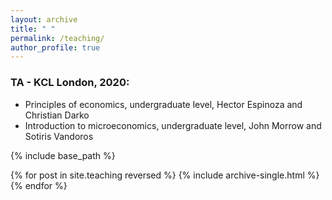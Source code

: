 ```yaml
---
layout: archive
title: " "
permalink: /teaching/
author_profile: true
---
```


### TA - KCL London, 2020:
* Principles of economics, undergraduate level, Hector Espinoza and Christian Darko  
* Introduction to microeconomics, undergraduate level, John Morrow and Sotiris Vandoros

{% include base_path %}

{% for post in site.teaching reversed %}
  {% include archive-single.html %}
{% endfor %}
